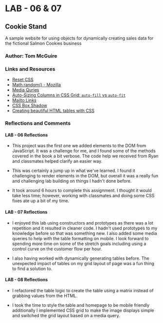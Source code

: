# LAB - 06 & 07

## Cookie Stand

A sample website for using objects for dynamically creating sales data for the fictional Salmon Cookies business

### Author: Tom McGuire

### Links and Resources

* [Reset CSS](https://meyerweb.com/eric/tools/css/reset/)
* [Math.random() - Mozilla](https://developer.mozilla.org/en-US/docs/Web/JavaScript/Reference/Global_Objects/Math/random)
* [Media Quries](https://www.w3schools.com/cssref/css3_pr_mediaquery.asp)
* [Auto-Sizing Columns in CSS Grid: `auto-fill` vs `auto-fit`](https://css-tricks.com/auto-sizing-columns-css-grid-auto-fill-vs-auto-fit/)
* [Mailto Links](https://css-tricks.com/snippets/html/mailto-links/)
* [CSS Box Shadow](https://developer.mozilla.org/en-US/docs/Web/CSS/box-shadow)
* [Creating beautiful HTML tables with CSS](https://dev.to/dcodeyt/creating-beautiful-html-tables-with-css-428l)

### Reflections and Comments

#### LAB - 06 Reflections

* This project was the first one we added elements to the DOM from JavaScript. It was a challenge for me, and I found some of the methods covered in the book a bit verbose. The code help we received from Ryan and classmates helped clarify an easier way.

* This was certainly a jump up in what we've learned. I found it challenging to render elements in the DOM, but overall it was a really fun and challenging lab building on things I hadn't done before.

* It took around 6 hours to complete this assignment. I thought it would take less time; however, working with classmates and doing some CSS fixes ate up a bit of my time.

#### LAB - 07 Reflections

* I enjoyed this lab using constructors and prototypes as there was a lot repetition and it resulted in cleaner code. I hadn't used prototypes to my knowledge before so that was something new. I also added some media queries to help with the table formatting on mobile. I look forward to spending more time on some of the stretch goals including using a control curve on the customer flow per hour.

* I also having worked with dynamically generating tables before. The unexpected impact of tables on my grid layout of page was a fun thing to find a solution to.

#### LAB - 08 Reflections

* I refactored the table logic to create the table using a matrix instead of grabbing values from the HTML.

* I took the time to style the table and homepage to be mobile friendly additionally I implemented CSS grid to make the image displays simple and switched the grid layout based on a media query.

